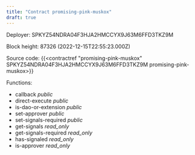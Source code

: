 ```yaml
---
title: "Contract promising-pink-muskox"
draft: true
---
```

Deployer: SPKYZ54NDRA04F3HJA2HMCCYX9J63M6FFD3TKZ9M


 



Block height: 87326 (2022-12-15T22:55:23.000Z)

Source code: {{<contractref "promising-pink-muskox" SPKYZ54NDRA04F3HJA2HMCCYX9J63M6FFD3TKZ9M promising-pink-muskox>}}

Functions:

* callback _public_
* direct-execute _public_
* is-dao-or-extension _public_
* set-approver _public_
* set-signals-required _public_
* get-signals _read_only_
* get-signals-required _read_only_
* has-signaled _read_only_
* is-approver _read_only_
